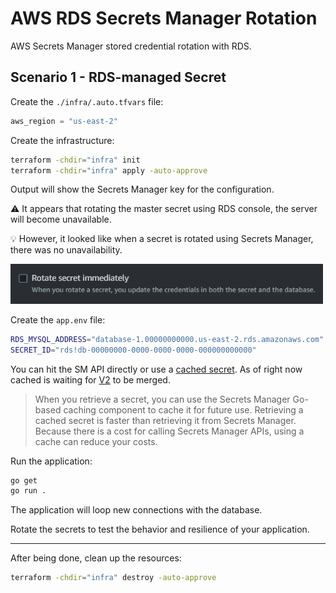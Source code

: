 # AWS RDS Secrets Manager Rotation

AWS Secrets Manager stored credential rotation with RDS.

## Scenario 1 - RDS-managed Secret

Create the `./infra/.auto.tfvars` file:

```terraform
aws_region = "us-east-2"
```

Create the infrastructure:

```sh
terraform -chdir="infra" init
terraform -chdir="infra" apply -auto-approve
```

Output will show the Secrets Manager key for the configuration.

⚠️ It appears that rotating the master secret using RDS console, the server will become unavailable.

💡 However, it looked like when a secret is rotated using Secrets Manager, there was no unavailability.

<img src=".assets/rotate.png" width=500 />

Create the `app.env` file:

```sh
RDS_MYSQL_ADDRESS="database-1.00000000000.us-east-2.rds.amazonaws.com"
SECRET_ID="rds!db-00000000-0000-0000-0000-000000000000"
```

You can hit the SM API directly or use a [cached secret][1]. As of right now cached is waiting for [V2][2] to be merged.

> When you retrieve a secret, you can use the Secrets Manager Go-based caching component to cache it for future use. Retrieving a cached secret is faster than retrieving it from Secrets Manager. Because there is a cost for calling Secrets Manager APIs, using a cache can reduce your costs.

Run the application:

```sh
go get
go run .
```

The application will loop new connections with the database.

Rotate the secrets to test the behavior and resilience of your application.

---

After being done, clean up the resources:

```sh
terraform -chdir="infra" destroy -auto-approve
```

[1]: https://docs.aws.amazon.com/secretsmanager/latest/userguide/retrieving-secrets_cache-go.html
[2]: https://github.com/aws/aws-secretsmanager-caching-go/pull/40
